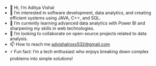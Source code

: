 - 👋 Hi, I’m Aditya Vishal
- 👀 I’m interested in software development, data analytics, and creating efficient systems using JAVA, C++, and SQL.
- 🌱 I’m currently learning advanced data analytics with Power BI and sharpening my skills in web technologies.
- 💞️ I’m looking to collaborate on open-source projects related to data analysis.
- 📫 How to reach me advishalroxx532@gmail.com
- ⚡ Fun fact: I’m a tech enthusiast who enjoys breaking down complex problems into simple solutions!

<!---
adityavishal2004/adityavishal2004 is a ✨ special ✨ repository because its `README.md` (this file) appears on your GitHub profile.
You can click the Preview link to take a look at your changes.
--->
